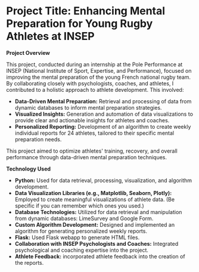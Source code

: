 # Project Title: Enhancing Mental Preparation for Young Rugby Athletes at INSEP

**Project Overview**

This project, conducted during an internship at the Pole Performance at INSEP (National Institute of Sport, Expertise, and Performance), focused on improving the mental preparation of the young French national rugby team. By collaborating closely with psychologists, coaches, and athletes, I contributed to a holistic approach to athlete development. This involved:

* **Data-Driven Mental Preparation:** Retrieval and processing of data from dynamic databases to inform mental preparation strategies.
* **Visualized Insights:** Generation and automation of data visualizations to provide clear and actionable insights for athletes and coaches.
* **Personalized Reporting:** Development of an algorithm to create weekly individual reports for 24 athletes, tailored to their specific mental preparation needs.

This project aimed to optimize athletes' training, recovery, and overall performance through data-driven mental preparation techniques.

**Technology Used**

* **Python:** Used for data retrieval, processing, visualization, and algorithm development.
* **Data Visualization Libraries (e.g., Matplotlib, Seaborn, Plotly):** Employed to create meaningful visualizations of athlete data. (Be specific if you can remember which ones you used.)
* **Database Technologies:** Utilized for data retrieval and manipulation from dynamic databases: LimeSurvey and Google Form.
* **Custom Algorithm Development:** Designed and implemented an algorithm for generating personalized weekly reports.
* **Flask:** Used Flask webapp to generate HTML files.
* **Collaboration with INSEP Psychologists and Coaches:** Integrated psychological and coaching expertise into the project.
* **Athlete Feedback:** incorporated athlete feedback into the creation of the reports.
